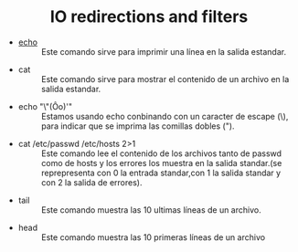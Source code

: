 <h1 style='text-align:center'>IO redirections and filters</h1>

<ul>
	<li>
		<dl>
			<dt><a href='./0-hello_world'>echo</a></dt>
			<dd>Este comando sirve para imprimir una línea en la salida estandar.</dd>
		</dl>
	</li>
	<li>
		<dl>
			<dt>cat</dt>
			<dd>Este comando sirve para mostrar el contenido de un archivo en la salida estandar.</dd>
		</dl>
	</li>
	<li>
		<dl> 
			<dt>echo "\"(Ôo)'"</dt>
			<dd>Estamos usando echo conbinando con un caracter de escape (\), para indicar que se imprima las comillas dobles (").</dd>
		</dl>
	</li>
	<li>
		<dl>
			<dt>cat /etc/passwd /etc/hosts 2>1</dt>
			<dd>Este comando lee el contenido de los archivos tanto de passwd como de hosts y los errores los muestra en la salida standar.(se reprepresenta con 0 la entrada standar,con 1 la salida standar y con 2 la salida de errores).</dd>
		</dl> 
	</li>
	<li>
		<dl>
			<dt>tail</dt>
			<dd>Este comando muestra las 10 ultimas líneas de un archivo.</dd>
		</dl>
	</li>
	<li>
		<dl>
			<dt>head</dt>
			<dd>Este comando muestra las 10 primeras líneas de un archivo</dd>
		</dl>
	</li>

</ul>
